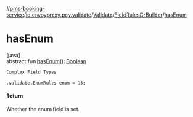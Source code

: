 //[pms-booking-service](../../../../index.md)/[io.envoyproxy.pgv.validate](../../index.md)/[Validate](../index.md)/[FieldRulesOrBuilder](index.md)/[hasEnum](has-enum.md)

# hasEnum

[java]\
abstract fun [hasEnum](has-enum.md)(): [Boolean](https://kotlinlang.org/api/core/kotlin-stdlib/kotlin/-boolean/index.html)

```kotlin
Complex Field Types

```
`.validate.EnumRules enum = 16;`

#### Return

Whether the enum field is set.